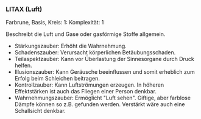 ### LITAX (Luft)

Farbrune, Basis, Kreis: 1: Komplexität: 1

Beschreibt die Luft und Gase oder gasförmige Stoffe allgemein.

* Stärkungszauber: Erhöht die Wahrnehmung.
* Schadenszauber: Verursacht körperlichen Betäubungsschaden.
* Teilaspektzauber: Kann vor Überlastung der Sinnesorgane durch Druck helfen.
* Illusionszauber: Kann Geräusche beeinflussen und somit erheblich zum Erfolg beim Schleichen beitragen.
* Kontrollzauber: Kann Luftströmungen erzeugen. In höheren Effektstärken ist auch das Fliegen einer Person denkbar.
* Wahrnehmungszauber: Ermöglicht "Luft sehen". Giftige, aber farblose Dämpfe können so z.B. gefunden werden. Verstärkt
wäre auch eine Schallsicht denkbar.
